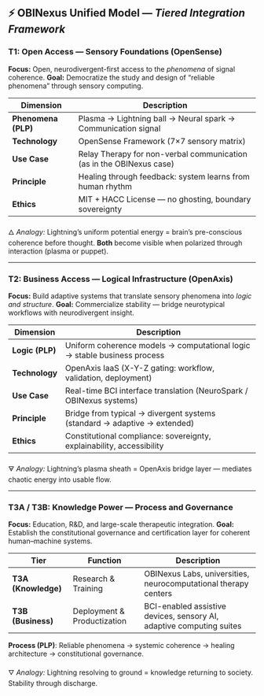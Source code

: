 ## ⚡ OBINexus Unified Model — *Tiered Integration Framework*

### **T1: Open Access — Sensory Foundations (OpenSense)**

**Focus:** Open, neurodivergent-first access to the *phenomena* of signal coherence.
**Goal:** Democratize the study and design of “reliable phenomena” through sensory computing.

| Dimension           | Description                                                          |
| ------------------- | -------------------------------------------------------------------- |
| **Phenomena (PLP)** | Plasma → Lightning ball → Neural spark → Communication signal        |
| **Technology**      | OpenSense Framework (7×7 sensory matrix)                             |
| **Use Case**        | Relay Therapy for non-verbal communication (as in the OBINexus case) |
| **Principle**       | Healing through feedback: system learns from human rhythm            |
| **Ethics**          | MIT + HACC License — no ghosting, boundary sovereignty               |

🜂 *Analogy:* Lightning’s uniform potential energy = brain’s pre-conscious coherence before thought.
**Both** become visible when polarized through interaction (plasma or puppet).

---

### **T2: Business Access — Logical Infrastructure (OpenAxis)**

**Focus:** Build adaptive systems that translate sensory phenomena into *logic and structure*.
**Goal:** Commercialize stability — bridge neurotypical workflows with neurodivergent insight.

| Dimension       | Description                                                              |
| --------------- | ------------------------------------------------------------------------ |
| **Logic (PLP)** | Uniform coherence models → computational logic → stable business process |
| **Technology**  | OpenAxis IaaS (X-Y-Z gating: workflow, validation, deployment)           |
| **Use Case**    | Real-time BCI interface translation (NeuroSpark / OBINexus systems)      |
| **Principle**   | Bridge from typical → divergent systems (standard → adaptive → extended) |
| **Ethics**      | Constitutional compliance: sovereignty, explainability, accessibility    |

🜃 *Analogy:* Lightning’s plasma sheath = OpenAxis bridge layer — mediates chaotic energy into usable flow.

---

### **T3A / T3B: Knowledge Power — Process and Governance**

**Focus:** Education, R&D, and large-scale therapeutic integration.
**Goal:** Establish the constitutional governance and certification layer for coherent human–machine systems.

| Tier                | Function                    | Description                                                          |
| ------------------- | --------------------------- | -------------------------------------------------------------------- |
| **T3A (Knowledge)** | Research & Training         | OBINexus Labs, universities, neurocomputational therapy centers      |
| **T3B (Business)**  | Deployment & Productization | BCI-enabled assistive devices, sensory AI, adaptive computing suites |

**Process (PLP)**:
Reliable phenomena → systemic coherence → healing architecture → constitutional governance.

🜄 *Analogy:* Lightning resolving to ground = knowledge returning to society. Stability through discharge.


